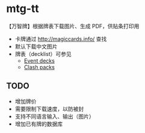 # mtg-tt
【万智牌】根据牌表下载图片、生成 PDF，供贴条打印用

* 卡牌通过 http://magiccards.info/ 查找
* 默认下载中文图片
* 牌表（decklist）可参见
  * [Event decks](http://mtgsalvation.gamepedia.com/Event_deck)
  * [Clash packs](http://mtgsalvation.gamepedia.com/Clash_pack)

## TODO
* 增加牌价
* 需要限制下载速度，以防被封
* 支持不同语言输入、输出（图片）
* 增加已有牌的数据库
